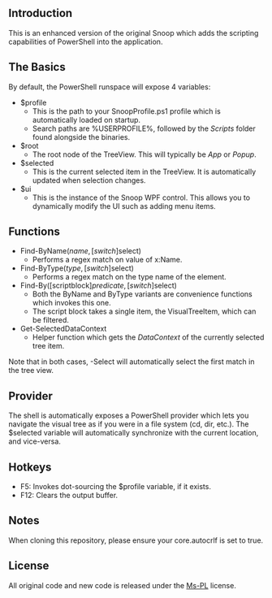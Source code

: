 ## Introduction

This is an enhanced version of the original Snoop which adds the scripting capabilities of PowerShell into the application.

## The Basics

By default, the PowerShell runspace will expose 4 variables:
 * $profile
   * This is the path to your SnoopProfile.ps1 profile which is automatically loaded on startup.
   * Search paths are %USERPROFILE%, followed by the _Scripts_ folder found alongside the binaries.
 * $root
   * The root node of the TreeView.  This will typically be _App_ or _Popup_.
 * $selected
   * This is the current selected item in the TreeView.  It is automatically updated when selection changes.
 * $ui
   * This is the instance of the Snoop WPF control.  This allows you to dynamically modify the UI such as adding menu items.

## Functions

 * Find-ByName($name,[switch]$select)
   * Performs a regex match on value of x:Name.
 * Find-ByType($type,[switch]$select)
   * Performs a regex match on the type name of the element.
 * Find-By([scriptblock]$predicate,[switch]$select)
   * Both the ByName and ByType variants are convenience functions which invokes this one.
   * The script block takes a single item, the VisualTreeItem, which can be filtered.
 * Get-SelectedDataContext
   * Helper function which gets the _DataContext_ of the currently selected tree item.

Note that in both cases, -Select will automatically select the first match in the tree view.

## Provider

The shell is automatically exposes a PowerShell provider which lets you navigate the visual tree as if you were in a file system (cd, dir, etc.).  The $selected variable will automatically synchronize with the current location, and vice-versa.

## Hotkeys

 * F5: Invokes dot-sourcing the $profile variable, if it exists.
 * F12: Clears the output buffer.

## Notes

When cloning this repository, please ensure your core.autocrlf is set to true.

## License

All original code and new code is released under the [Ms-PL](http://go.microsoft.com/fwlink/?LinkID=131993) license.
